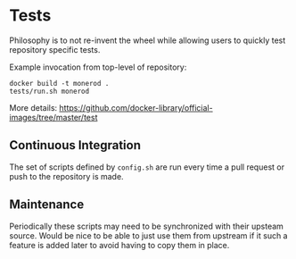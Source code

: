 # Tests

Philosophy is to not re-invent the wheel while allowing users to quickly test repository specific tests.

Example invocation from top-level of repository:

    docker build -t monerod .
    tests/run.sh monerod

More details: https://github.com/docker-library/official-images/tree/master/test

## Continuous Integration

The set of scripts defined by `config.sh` are run every time a pull request or push to the repository is made.

## Maintenance

Periodically these scripts may need to be synchronized with their upsteam source.  Would be nice to be able to just use them from upstream if it such a feature is added later to avoid having to copy them in place.

